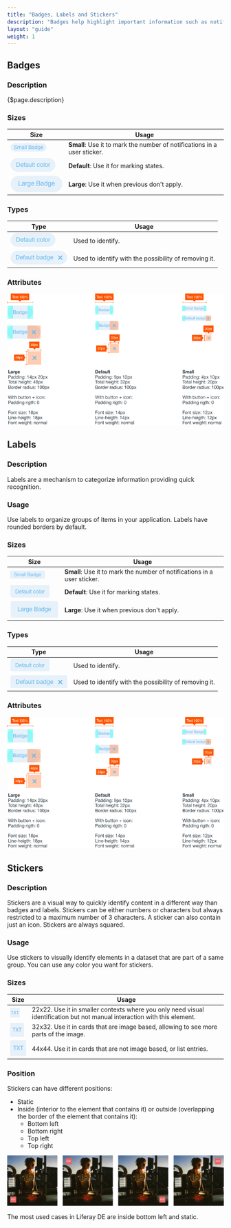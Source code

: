 ```yaml
---
title: "Badges, Labels and Stickers"
description: "Badges help highlight important information such as notifications or new and unread messages. Badges have circular borders by default."
layout: "guide"
weight: 1
---
```


## Badges

### Description

{$page.description}

### Sizes

| Size | Usage |
| ---- | ----- |
| ![small size default color badge](../../../images/badgeSmallDefault.png) | **Small**: Use it to mark the number of notifications in a user sticker. |
| ![defualt size default color badge](../../../images/badgeDefaultDefault.png) | **Default**: Use it for marking states. |
| ![large size default color badge](../../../images/badgeLargeDefault.png) | **Large**: Use it when previous don't apply. |

### Types

| Type | Usage |
| ---- | ----- |
| ![defualt size default color badge](../../../images/badgeDefaultDefault.png) | Used to identify.|
| ![defualt size default color close option badge](../../../images/badgeCloseDefaultDefault.png) | Used to identify with the possibility of removing it.|

### Attributes

![badge attributtes](../../../images/badgesAttributes.png)

## Labels

### Description

Labels are a mechanism to categorize information providing quick recognition.

### Usage
Use labels to organize groups of items in your application. Labels have rounded borders by default.

### Sizes

| Size | Usage |
| ---- | ----- |
| ![small size default color label](../../../images/labelSmallDefault.png) | **Small**: Use it to mark the number of notifications in a user sticker. |
| ![defualt size default color label](../../../images/labelDefaultDefault.png) | **Default**: Use it for marking states. |
| ![large size default color label](../../../images/labelLargeDefault.png) | **Large**: Use it when previous don't apply. |

### Types

| Type | Usage |
| ---- | ----- |
| ![defualt size default color label](../../../images/labelDefaultDefault.png) | Used to identify.|
| ![defualt size default color close option label](../../../images/labelCloseDefaultDefault.png) | Used to identify with the possibility of removing it.|

### Attributes

![badge attributtes](../../../images/badgesAttributes.png)

## Stickers

### Description

Stickers are a visual way to quickly identify content in a different way than badges and labels. Stickers can be either numbers or characters but always restricted to a maximum number of 3 characters. A sticker can also contain just an icon. Stickers are always squared.

### Usage
Use stickers to visually identify elements in a dataset that are part of a same group. You can use any color you want for stickers.

### Sizes

| Size | Usage |
| ---- | ----- |
| ![small size default color sticker](../../../images/stickerSquaredSmall.png) | 22x22. Use it in smaller contexts where you only need visual identification but not manual interaction with this element. |
| ![defualt size default color sticker](../../../images/stickerSquaredDefault.png) | 32x32. Use it in cards that are image based, allowing to see more parts of the image. |
| ![large size default color sticker](../../../images/stickerSquaredLarge.png) | 44x44. Use it in cards that are not image based, or list entries. |

### Position
Stickers can have different positions:
* Static
* Inside (interior to the element that contains it) or outside (overlapping the border of the element that contains it):
	* Bottom left
	* Bottom right
	* Top left
	* Top right

![sticker positions example](../../../images/stickerSample.png)

The most used cases in Liferay DE are inside bottom left and static.
